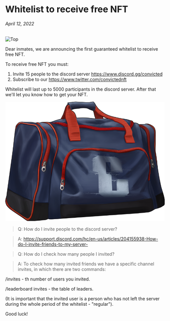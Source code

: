 # Whitelist to receive free NFT

###### April 12, 2022 ######

![Top](https://github.com/verscorp/convicted-site-files/blob/main/images/2022-03-31%2013.35.40.jpg)

Dear inmates, we are announcing the first guaranteed whitelist to receive free NFT.

To receive free NFT you must:
1. Invite 15 people to the discord server https://www.discord.gg/convicted
2. Subscribe to our https://www.twitter.com/convictednft

Whitelist will last up to 5000 participants in the discord server. After that we'll let you know how to get your NFT.

![Bag](https://github.com/verscorp/convicted-site-files/blob/main/images/Bag.png)

>Q: How do I invite people to the discord server?

>A: https://support.discord.com/hc/en-us/articles/204155938-How-do-I-invite-friends-to-my-server-

>Q: How do I check how many people I invited?

>A: To check how many invited friends we have a specific channel invites, in which there are two commands:

/invites - th number of users you invited.

/leaderboard invites - the table of leaders.

(It is important that the invited user is a person who has not left the server during the whole period of the whitelist - "regular").

Good luck!
